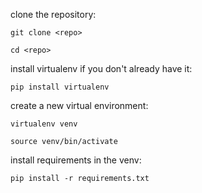 

clone the repository:

`git clone <repo>`

`cd <repo>`


install virtualenv if you don't already have it:

`pip install virtualenv`


create a new virtual environment:

`virtualenv venv`

`source venv/bin/activate`


install requirements in the venv:

`pip install -r requirements.txt`
